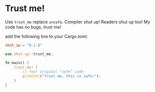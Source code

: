 # Trust me!
Use `trust_me` replace `unsafe`. Compiler shut up! Readers shut up too! My code has no bugs, trust me!

add the following line to your Cargo.toml:
```toml
shut_up = "0.1.0"
```

```rust
use shut_up::trust_me;

fn main() {
    trust_me! {
        // Your original "safe" code
        println!("trust me, this is safe!");
    }
}
```

